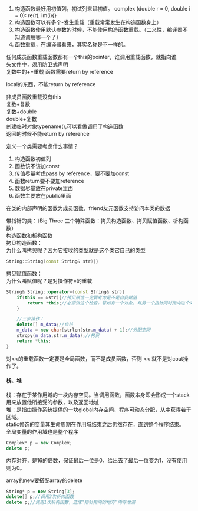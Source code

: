 1. 构造函数最好用初值列，初试列来赋初值。
complex (double r = 0, double i = 0): re(r), im(i){}
2. 构造函数可以有多个-发生重载（重载常常发生在构造函数身上）
3. 构造函数使用默认参数的时候，不能使用构造函数重载。（二义性，编译器不知道调用哪一个了）
4. 函数重载，在编译器看来，其实名称是不一样的。


任何成员函数重载函数都有一个this的pointer，谁调用重载函数，就指向谁  
头文件中，须用防卫式声明  
复数中的+=重载
函数需要return by reference


local的东西，不能return by reference

非成员函数重载没有this  
复数+复数  
复数+double  
double+复数  
创建临时对象typename(),可以看做调用了构造函数  
返回的时候不能return by reference  

定义一个类需要考虑什么事情？
1. 构造函数初值列  
2. 函数该不该加const  
3. 传值尽量考虑pass by reference，要不要加const  
4. 函数return要不要加reference  
5. 数据尽量放在private里面  
6. 函数主要放在public里面  


在类的内部声明的函数为成员函数，friend友元函数支持访问本类的数据  



带指针的类：（Big Three 三个特殊函数：拷贝构造函数、拷贝赋值函数、析构函数）  
构造函数和析构函数  
拷贝构造函数：  
为什么叫拷贝呢？因为它接收的类型就是这个类它自己的类型 
```cpp 
String::String(const String& str){}
```
拷贝赋值函数：  
为什么叫赋值呢？是对操作符=的重载  
```cpp
String& String::operator=(const String& str){
    if(this == &str){//拷贝赋值一定要考虑是不是自我赋值
        return *this;//必须做这个检查，譬如有一个对象，有另一个指针同时指向这个对象
    }

    //三步操作：
    delete[] m_data;//自杀
    m_data = new char[strlen(str.m_data) + 1];//分配空间
    strcpy(m_data,str.m_data);//拷贝
    return *this;
}
```
对<<的重载函数一定要是全局函数，而不是成员函数，否则 << 就不是对cout操作了。  


#### 栈、堆  
栈：存在于某作用域的一块内存空间。当调用函数，函数本身即会形成一个stack用来放置他所接受的参数，以及返回地址  
堆：是指由操作系统提供的一块global内存空间，程序可动态分配，从中获得若干区域。  
static修饰的变量其生命周期在作用域结束之后仍然存在，直到整个程序结束。  
全局变量的作用域也是整个程序  
```cpp
Complex* p = new Complex;
delete p;
```
内存对齐，是16的倍数，保证最后一位是0，给出去了最后一位变为1，没有使用则为0。  


array的new要搭配array的delete  
```cpp
String* p = new String[3];
delete[] p;//调用3次析构函数
delete p;//调用1次析构函数，造成“指针指向的地方”内存泄漏
```  


